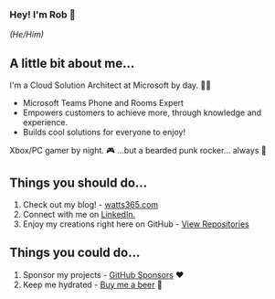 ### Hey! I'm Rob 👋 
_(He/Him)_

## A little bit about me...

I'm a Cloud Solution Architect at Microsoft by day. :technologist:  
- Microsoft Teams Phone and Rooms Expert  
- Empowers customers to achieve more, through knowledge and experience.
- Builds cool solutions for everyone to enjoy! 

Xbox/PC gamer by night. :video_game: ...but a bearded punk rocker... always :metal:  

## Things you should do... 

1. Check out my blog! - [watts365.com](https://watts365.com)
2. Connect with me on [LinkedIn.](https://www.linkedin.com/in/robwatts365/)
3. Enjoy my creations right here on GitHub - [View Repositories](https://github.com/robwatts365?tab=repositories)

## Things you could do... 

1. Sponsor my projects - [GitHub Sponsors](https://github.com/sponsors/robwatts365) ❤️
2. Keep me hydrated - [Buy me a beer](https://www.buymeacoffee.com/robwatts) 🍺



<!--
**robwatts365/robwatts365** is a ✨ _special_ ✨ repository because its `README.md` (this file) appears on your GitHub profile.

Here are some ideas to get you started:

- 🔭 I’m currently working on ...
- 🌱 I’m currently learning ...
- 👯 I’m looking to collaborate on ...
- 🤔 I’m looking for help with ...
- 💬 Ask me about ...
- 📫 How to reach me: ...
- 😄 Pronouns: ...
- ⚡ Fun fact: ...
-->
